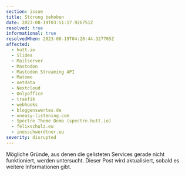 ```yaml
---
section: issue
title: Störung behoben
date: 2023-08-19T03:51:17.926751Z
resolved: true
informational: true
resolvedWhen: 2023-08-19T04:20:44.327705Z
affected:
  - hutt.io
  - Slides
  - Mailserver
  - Mastodon
  - Mastodon Streaming API
  - Matomo
  - netdata
  - Nextcloud
  - Onlyoffice
  - traefik
  - webhooks
  - bloggenswertes.de
  - uneasy-listening.com
  - Spectre Theme Demo (spectre.hutt.io)
  - felixschulz.eu
  - inesschwerdtner.eu
severity: disrupted
---
```

Mögliche Gründe, aus denen die gelisteten Services gerade nicht funktioniert, werden untersucht. Dieser Post wird aktualisiert, sobald es weitere Informationen gibt.

        

